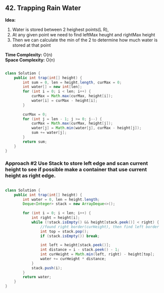 ## 42. Trapping Rain Water

**Idea:**
1) Water is stored between 2 heighest points(L R), 
2) At any given point we need to find leftMax heught and rightMax height
3) Then we can calculate the min of the 2 to determine how much water is stored at that point
      
**Time Complexity:** O(n)  
**Space Complexity:** O(n)

```java

class Solution {
    public int trap(int[] height) {
        int sum = 0, len = height.length, curMax = 0;
        int water[] = new int[len];        
        for (int i = 0; i < len; i++) {
            curMax = Math.max(curMax, height[i]);
            water[i] = curMax - height[i];
        }
        
        curMax = 0;
        for (int j = len - 1; j >= 0; j--) {
            curMax = Math.max(curMax, height[j]);
            water[j] = Math.min(water[j], curMax - height[j]);
            sum += water[j];
        }
        return sum;
    }
}

```
### Approach #2 Use Stack to store left edge and scan current height to see if possible make a container that use current height as right edge.

```java

class Solution {
    public int trap(int[] height) {
        int water = 0, len = height.length;
        Deque<Integer> stack = new ArrayDeque<>();
        
        for (int i = 0; i < len; i++) {
            int right = height[i];            
            while (!stack.isEmpty() && height[stack.peek()] < right) {
                //found right border(curHeight), then find left border
                int top = stack.pop();                
                if (stack.isEmpty()) break;
                
                int left = height[stack.peek()];
                int distance = i - stack.peek() - 1;
                int curHeight = Math.min(left, right) - height[top];
                water += curHeight * distance;
            }
            stack.push(i);
        }
        return water;
    }
}

```
